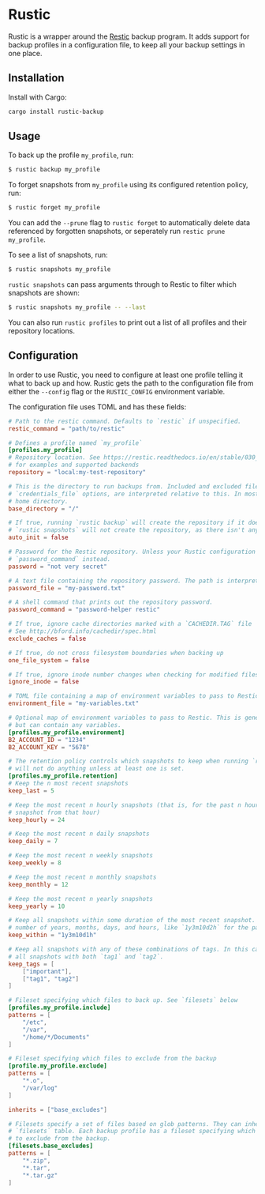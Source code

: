 # Rustic

Rustic is a wrapper around the [Restic](https://restic.net/) backup program. It adds support for backup profiles in a configuration file,
to keep all your backup settings in one place.

## Installation

Install with Cargo:

```sh
cargo install rustic-backup
```

## Usage

To back up the profile `my_profile`, run:

```sh
$ rustic backup my_profile
```

To forget snapshots from `my_profile` using its configured retention policy, run:

```sh
$ rustic forget my_profile
```

You can add the `--prune` flag to `rustic forget` to automatically delete data referenced by forgotten snapshots, or seperately run `restic prune my_profile`.

To see a list of snapshots, run:

```sh
$ rustic snapshots my_profile
```

`rustic snapshots` can pass arguments through to Restic to filter which snapshots are shown:

```sh
$ rustic snapshots my_profile -- --last
```

You can also run `rustic profiles` to print out a list of all profiles and their repository locations.

## Configuration

In order to use Rustic, you need to configure at least one profile telling it what to back up and how. Rustic gets the path to the configuration file
from either the `--config` flag or the `RUSTIC_CONFIG` environment variable.

The configuration file uses TOML and has these fields:

```toml
# Path to the restic command. Defaults to `restic` if unspecified.
restic_command = "path/to/restic"

# Defines a profile named `my_profile`
[profiles.my_profile]
# Repository location. See https://restic.readthedocs.io/en/stable/030_preparing_a_new_repo.html
# for examples and supported backends
repository = "local:my-test-repository"

# This is the directory to run backups from. Included and excluded files, as well as the `password_file` and
# `credentials_file` options, are interpreted relative to this. In most cases, it will be the root directory or your
# home directory.
base_directory = "/"

# If true, running `rustic backup` will create the repository if it doesn't already exist. Note that `rustic forget`, `rustic prune`, and
# `rustic snapshots` will not create the repository, as there isn't anything for them to do with a brand-new repository. Defaults to false.
auto_init = false

# Password for the Restic repository. Unless your Rustic configuration file is well-protected, it's recommended that you use `password_file` or
# `password_command` instead.
password = "not very secret"

# A text file containing the repository password. The path is interpreted relative to `base_directory`.
password_file = "my-password.txt"

# A shell command that prints out the repository password.
password_command = "password-helper restic"

# If true, ignore cache directories marked with a `CACHEDIR.TAG` file
# See http://bford.info/cachedir/spec.html
exclude_caches = false

# If true, do not cross filesystem boundaries when backing up
one_file_system = false

# If true, ignore inode number changes when checking for modified files
ignore_inode = false

# TOML file containing a map of environment variables to pass to Restic. This is merged with the `environment` table described below.
environment_file = "my-variables.txt"

# Optional map of environment variables to pass to Restic. This is generally for backend-specific credentials like AWS or Backblaze API keys,
# but can contain any variables.
[profiles.my_profile.environment]
B2_ACCOUNT_ID = "1234"
B2_ACCOUNT_KEY = "5678"

# The retention policy controls which snapshots to keep when running `rustic forget`. All fields are optional, but `rustic forget`
# will not do anything unless at least one is set.
[profiles.my_profile.retention]
# Keep the n most recent snapshots
keep_last = 5

# Keep the most recent n hourly snapshots (that is, for the past n hours that have snapshots, keep the most recent
# snapshot from that hour)
keep_hourly = 24

# Keep the most recent n daily snapshots
keep_daily = 7

# Keep the most recent n weekly snapshots
keep_weekly = 8

# Keep the most recent n monthly snapshots
keep_monthly = 12

# Keep the most recent n yearly snapshots
keep_yearly = 10

# Keep all snapshots within some duration of the most recent snapshot. The duration should be formatted as a
# number of years, months, days, and hours, like `1y3m10d2h` for the past 1 year, 3 months, 10 days, and 2 hours.
keep_within = "1y3m10d1h"

# Keep all snapshots with any of these combinations of tags. In this case, all snapshots with the `important` tag will be kept, and
# all snapshots with both `tag1` and `tag2`.
keep_tags = [
    ["important"],
    ["tag1", "tag2"]
]

# Fileset specifying which files to back up. See `filesets` below
[profiles.my_profile.include]
patterns = [
    "/etc",
    "/var",
    "/home/*/Documents"
]

# Fileset specifying which files to exclude from the backup
[profile.my_profile.exclude]
patterns = [
    "*.o",
    "/var/log"
]

inherits = ["base_excludes"]

# Filesets specify a set of files based on glob patterns. They can inherit the patterns from other filesets defined in the
# `filesets` table. Each backup profile has a fileset specifying which files to back up and (optionally) a fileset with patterns
# to exclude from the backup.
[filesets.base_excludes]
patterns = [
    "*.zip",
    "*.tar",
    "*.tar.gz"
]
```
